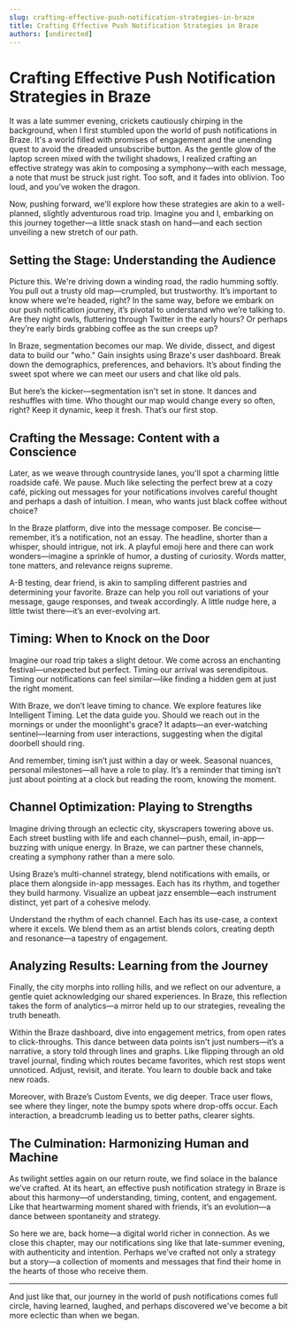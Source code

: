 ```yaml
---
slug: crafting-effective-push-notification-strategies-in-braze
title: Crafting Effective Push Notification Strategies in Braze
authors: [undirected]
---
```



# Crafting Effective Push Notification Strategies in Braze

It was a late summer evening, crickets cautiously chirping in the background, when I first stumbled upon the world of push notifications in Braze. It's a world filled with promises of engagement and the unending quest to avoid the dreaded unsubscribe button. As the gentle glow of the laptop screen mixed with the twilight shadows, I realized crafting an effective strategy was akin to composing a symphony—with each message, a note that must be struck just right. Too soft, and it fades into oblivion. Too loud, and you’ve woken the dragon. 

Now, pushing forward, we'll explore how these strategies are akin to a well-planned, slightly adventurous road trip. Imagine you and I, embarking on this journey together—a little snack stash on hand—and each section unveiling a new stretch of our path.

## Setting the Stage: Understanding the Audience

Picture this. We're driving down a winding road, the radio humming softly. You pull out a trusty old map—crumpled, but trustworthy. It’s important to know where we’re headed, right? In the same way, before we embark on our push notification journey, it’s pivotal to understand who we’re talking to. Are they night owls, fluttering through Twitter in the early hours? Or perhaps they’re early birds grabbing coffee as the sun creeps up?

In Braze, segmentation becomes our map. We divide, dissect, and digest data to build our "who." Gain insights using Braze's user dashboard. Break down the demographics, preferences, and behaviors. It’s about finding the sweet spot where we can meet our users and chat like old pals.

But here’s the kicker—segmentation isn't set in stone. It dances and reshuffles with time. Who thought our map would change every so often, right? Keep it dynamic, keep it fresh. That’s our first stop.

## Crafting the Message: Content with a Conscience

Later, as we weave through countryside lanes, you'll spot a charming little roadside café. We pause. Much like selecting the perfect brew at a cozy café, picking out messages for your notifications involves careful thought and perhaps a dash of intuition. I mean, who wants just black coffee without choice?

In the Braze platform, dive into the message composer. Be concise—remember, it’s a notification, not an essay. The headline, shorter than a whisper, should intrigue, not irk. A playful emoji here and there can work wonders—imagine a sprinkle of humor, a dusting of curiosity. Words matter, tone matters, and relevance reigns supreme.

A-B testing, dear friend, is akin to sampling different pastries and determining your favorite. Braze can help you roll out variations of your message, gauge responses, and tweak accordingly. A little nudge here, a little twist there—it’s an ever-evolving art.

## Timing: When to Knock on the Door

Imagine our road trip takes a slight detour. We come across an enchanting festival—unexpected but perfect. Timing our arrival was serendipitous. Timing our notifications can feel similar—like finding a hidden gem at just the right moment.

With Braze, we don’t leave timing to chance. We explore features like Intelligent Timing. Let the data guide you. Should we reach out in the mornings or under the moonlight's grace? It adapts—an ever-watching sentinel—learning from user interactions, suggesting when the digital doorbell should ring.

And remember, timing isn’t just within a day or week. Seasonal nuances, personal milestones—all have a role to play. It’s a reminder that timing isn’t just about pointing at a clock but reading the room, knowing the moment.

## Channel Optimization: Playing to Strengths

Imagine driving through an eclectic city, skyscrapers towering above us. Each street bustling with life and each channel—push, email, in-app—buzzing with unique energy. In Braze, we can partner these channels, creating a symphony rather than a mere solo.

Using Braze’s multi-channel strategy, blend notifications with emails, or place them alongside in-app messages. Each has its rhythm, and together they build harmony. Visualize an upbeat jazz ensemble—each instrument distinct, yet part of a cohesive melody.

Understand the rhythm of each channel. Each has its use-case, a context where it excels. We blend them as an artist blends colors, creating depth and resonance—a tapestry of engagement.

## Analyzing Results: Learning from the Journey

Finally, the city morphs into rolling hills, and we reflect on our adventure, a gentle quiet acknowledging our shared experiences. In Braze, this reflection takes the form of analytics—a mirror held up to our strategies, revealing the truth beneath.

Within the Braze dashboard, dive into engagement metrics, from open rates to click-throughs. This dance between data points isn't just numbers—it’s a narrative, a story told through lines and graphs. Like flipping through an old travel journal, finding which routes became favorites, which rest stops went unnoticed. Adjust, revisit, and iterate. You learn to double back and take new roads.

Moreover, with Braze’s Custom Events, we dig deeper. Trace user flows, see where they linger, note the bumpy spots where drop-offs occur. Each interaction, a breadcrumb leading us to better paths, clearer sights.

## The Culmination: Harmonizing Human and Machine

As twilight settles again on our return route, we find solace in the balance we’ve crafted. At its heart, an effective push notification strategy in Braze is about this harmony—of understanding, timing, content, and engagement. Like that heartwarming moment shared with friends, it’s an evolution—a dance between spontaneity and strategy.

So here we are, back home—a digital world richer in connection. As we close this chapter, may our notifications sing like that late-summer evening, with authenticity and intention. Perhaps we’ve crafted not only a strategy but a story—a collection of moments and messages that find their home in the hearts of those who receive them.

---

And just like that, our journey in the world of push notifications comes full circle, having learned, laughed, and perhaps discovered we've become a bit more eclectic than when we began.